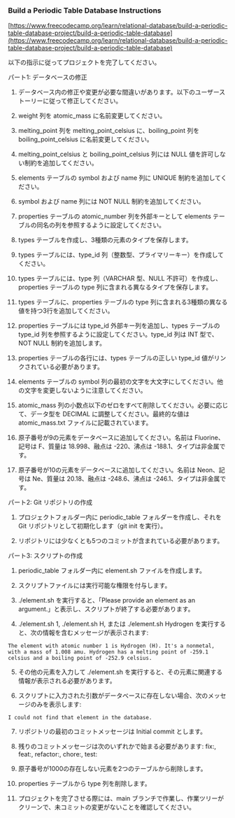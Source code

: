 ### Build a Periodic Table Database Instructions
[https://www.freecodecamp.org/learn/relational-database/build-a-periodic-table-database-project/build-a-periodic-table-database](https://www.freecodecamp.org/learn/relational-database/build-a-periodic-table-database-project/build-a-periodic-table-database)  
  

以下の指示に従ってプロジェクトを完了してください。  

パート1: データベースの修正  
1. データベース内の修正や変更が必要な間違いがあります。以下のユーザーストーリーに従って修正してください。  

1. weight 列を atomic_mass に名前変更してください。

1. melting_point 列を melting_point_celsius に、boiling_point 列を boiling_point_celsius に名前変更してください。

1. melting_point_celsius と boiling_point_celsius 列には NULL 値を許可しない制約を追加してください。

1. elements テーブルの symbol および name 列に UNIQUE 制約を追加してください。

1. symbol および name 列には NOT NULL 制約を追加してください。

1. properties テーブルの atomic_number 列を外部キーとして elements テーブルの同名の列を参照するように設定してください。

1. types テーブルを作成し、3種類の元素のタイプを保存します。

1. types テーブルには、type_id 列（整数型、プライマリーキー）を作成してください。

1. types テーブルには、type 列（VARCHAR 型、NULL 不許可）を作成し、properties テーブルの type 列に含まれる異なるタイプを保存します。

1. types テーブルに、properties テーブルの type 列に含まれる3種類の異なる値を持つ3行を追加してください。

1. properties テーブルには type_id 外部キー列を追加し、types テーブルの type_id 列を参照するように設定してください。type_id 列は INT 型で、NOT NULL 制約を追加します。

1. properties テーブルの各行には、types テーブルの正しい type_id 値がリンクされている必要があります。

1. elements テーブルの symbol 列の最初の文字を大文字にしてください。他の文字を変更しないように注意してください。

1. atomic_mass 列の小数点以下のゼロをすべて削除してください。必要に応じて、データ型を DECIMAL に調整してください。最終的な値は atomic_mass.txt ファイルに記載されています。

1. 原子番号が9の元素をデータベースに追加してください。名前は Fluorine、記号は F、質量は 18.998、融点は -220、沸点は -188.1、タイプは非金属です。

1. 原子番号が10の元素をデータベースに追加してください。名前は Neon、記号は Ne、質量は 20.18、融点は -248.6、沸点は -246.1、タイプは非金属です。

パート2: Git リポジトリの作成
1. プロジェクトフォルダー内に periodic_table フォルダーを作成し、それを Git リポジトリとして初期化します（git init を実行）。

1. リポジトリには少なくとも5つのコミットが含まれている必要があります。

パート3: スクリプトの作成
1. periodic_table フォルダー内に element.sh ファイルを作成します。

1. スクリプトファイルには実行可能な権限を付与します。

1. ./element.sh を実行すると、「Please provide an element as an argument.」と表示し、スクリプトが終了する必要があります。

1. ./element.sh 1, ./element.sh H, または ./element.sh Hydrogen を実行すると、次の情報を含むメッセージが表示されます:
```
The element with atomic number 1 is Hydrogen (H). It's a nonmetal, with a mass of 1.008 amu. Hydrogen has a melting point of -259.1 celsius and a boiling point of -252.9 celsius.
```
5. その他の元素を入力して ./element.sh を実行すると、その元素に関連する情報が表示される必要があります。

1. スクリプトに入力された引数がデータベースに存在しない場合、次のメッセージのみを表示します:
```
I could not find that element in the database.
```
7. リポジトリの最初のコミットメッセージは Initial commit とします。

1. 残りのコミットメッセージは次のいずれかで始まる必要があります: fix:, feat:, refactor:, chore:, test:

1. 原子番号が1000の存在しない元素を2つのテーブルから削除します。

1. properties テーブルから type 列を削除します。

1. プロジェクトを完了させる際には、main ブランチで作業し、作業ツリーがクリーンで、未コミットの変更がないことを確認してください。
